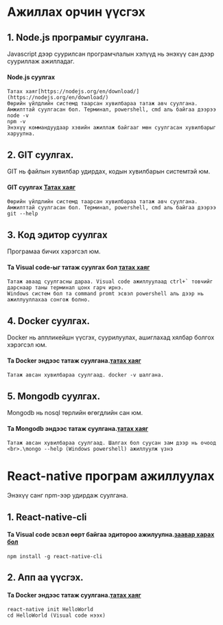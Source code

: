 # Ажиллах орчин үүсгэх

## 1. Node.js програмыг суулгана. 
Javascript дээр суурилсан програмчлалын хэлүүд нь энэхүү сан дээр сууриллаж ажилладаг.<br>

#### Node.js суулгах
    Татах хаяг[https://nodejs.org/en/download/](https://nodejs.org/en/download/)
    Өөрийн үйлдлийн системд таарсан хувилбараа татаж авч суулгана.
    Амжилттай суулгасан бол. Терминал, powershell, cmd аль байгаа дээрээ 
    node -v
    npm -v 
    Энэхүү коммандуудаар хэвийн ажиллаж байгааг мөн суулгасан хувилбарыг харуулна.


## 2. GIT суулгах. 
GIT нь файлын хувилбар удирдах, кодын хувилбарын системтэй юм.

#### GIT суулгах [Татах хаяг](https://git-scm.com/downloads)
    Өөрийн үйлдлийн системд таарсан хувилбараа татаж авч суулгана.
    Амжилттай суулгасан бол. Терминал, powershell, cmd аль байгаа дээрээ 
    git --help
    


## 3. Код эдитор суулгах
Програмаа бичих хэрэгсэл юм.<br>

#### Та Visual code-ыг татаж суулгах бол [татах хаяг](https://code.visualstudio.com/)

    Татаж аваад суулгасны дараа. Visual code ажиллуулаад ctrl+` товчийг дарснаар таны терминал цонх гарч ирнэ. 
    Windows систем бол та command promt эсвэл powershell аль дээр нь ажиллууллахаа сонгож болно.
    
    
## 4. Docker суулгах. 
Docker нь аппликейшн үүсгэх, суурилуулах, ашиглахад хялбар болгох хэрэгсэл юм.<br>

#### Та Docker эндээс татаж суулгана.[татах хаяг](https://store.docker.com/editions/community/docker-ce-desktop-windows)
    
    Татаж авсан хувилбараа суулгаад. docker -v шалгана.
    
## 5. Mongodb суулгах. 
Mongodb нь nosql төрлийн өгөгдлийн сан юм.<br>

#### Та Mongodb эндээс татаж суулгана.[татах хаяг](https://www.mongodb.com/download-center#enterprise)
    
    Татаж авсан хувилбараа суулгаад. Шалгах бол суусан зам дээр нь очоод <br>.\mongo --help (Windows powershell) ажиллуулж үзнэ


# React-native програм ажиллуулах
Энэхүү санг npm-ээр удирдаж суулгана.<br>

## 1. React-native-cli

#### Та Visual code эсвэл өөрт байгаа эдитороо ажилуулна.[заавар харах бол](https://facebook.github.io/react-native/docs/getting-started.html)

    npm install -g react-native-cli    
    
    
## 2. Апп аа үүсгэх. 

#### Та Docker эндээс татаж суулгана.[татах хаяг](https://store.docker.com/editions/community/docker-ce-desktop-windows)
    
    react-native init HelloWorld
    cd HelloWorld (Visual code нээх)


    
